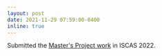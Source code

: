 ```yaml
---
layout: post
date: 2021-11-29 07:59:00-0400
inline: true
---
```


<!-- A simple inline announcement with Markdown emoji! :sparkles: :smile: -->
Submitted the <a href="https://labs.dese.iisc.ac.in/neuronics/demos-and-products-2/1794-2/">Master's Project work</a> in ISCAS 2022.